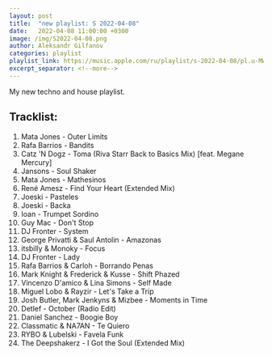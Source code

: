 ```yaml
---
layout: post
title:  "new playlist: S 2022-04-08"
date:   2022-04-08 11:00:00 +0300
image: /img/S2022-04-08.png
author: Aleksandr Gilfanov
categories: playlist
playlist_link: https://music.apple.com/ru/playlist/s-2022-04-08/pl.u-MWaWSJ2jy7Z
excerpt_separator: <!--more-->
---
```

My new techno and house playlist.
<!--more-->
## Tracklist:
1. Mata Jones - Outer Limits
2. Rafa Barrios - Bandits
3. Catz 'N Dogz - Toma (Riva Starr Back to Basics Mix) [feat. Megane Mercury]
4. Jansons - Soul Shaker
5. Mata Jones - Mathesinos
6. René Amesz - Find Your Heart (Extended Mix)
7. Joeski - Pasteles
8. Joeski - Backa
9. Ioan - Trumpet Sordino
10. Guy Mac - Don't Stop
11. DJ Fronter - System
12. George Privatti & Saul Antolin - Amazonas
13. itsbilly & Monoky - Focus
14. DJ Fronter - Lady
15. Rafa Barrios & Carloh - Borrando Penas
16. Mark Knight & Frederick & Kusse - Shift Phazed
17. Vincenzo D'amico & Lina Simons - Self Made
18. Miguel Lobo & Rayzir - Let's Take a Trip
19. Josh Butler, Mark Jenkyns & Mizbee - Moments in Time
20. Detlef - October (Radio Edit)
21. Daniel Sanchez - Boogie Boy
22. Classmatic & NA7AN - Te Quiero
23. RYBO & Lubelski - Favela Funk
24. The Deepshakerz - I Got the Soul (Extended Mix)
